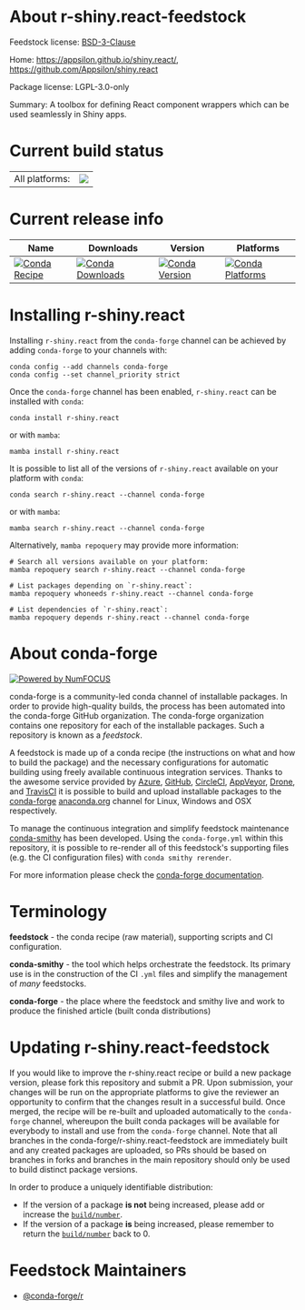 About r-shiny.react-feedstock
=============================

Feedstock license: [BSD-3-Clause](https://github.com/conda-forge/r-shiny.react-feedstock/blob/main/LICENSE.txt)

Home: https://appsilon.github.io/shiny.react/, https://github.com/Appsilon/shiny.react

Package license: LGPL-3.0-only

Summary: A toolbox for defining React component wrappers which can be used seamlessly in Shiny apps.

Current build status
====================


<table><tr><td>All platforms:</td>
    <td>
      <a href="https://dev.azure.com/conda-forge/feedstock-builds/_build/latest?definitionId=19455&branchName=main">
        <img src="https://dev.azure.com/conda-forge/feedstock-builds/_apis/build/status/r-shiny.react-feedstock?branchName=main">
      </a>
    </td>
  </tr>
</table>

Current release info
====================

| Name | Downloads | Version | Platforms |
| --- | --- | --- | --- |
| [![Conda Recipe](https://img.shields.io/badge/recipe-r--shiny.react-green.svg)](https://anaconda.org/conda-forge/r-shiny.react) | [![Conda Downloads](https://img.shields.io/conda/dn/conda-forge/r-shiny.react.svg)](https://anaconda.org/conda-forge/r-shiny.react) | [![Conda Version](https://img.shields.io/conda/vn/conda-forge/r-shiny.react.svg)](https://anaconda.org/conda-forge/r-shiny.react) | [![Conda Platforms](https://img.shields.io/conda/pn/conda-forge/r-shiny.react.svg)](https://anaconda.org/conda-forge/r-shiny.react) |

Installing r-shiny.react
========================

Installing `r-shiny.react` from the `conda-forge` channel can be achieved by adding `conda-forge` to your channels with:

```
conda config --add channels conda-forge
conda config --set channel_priority strict
```

Once the `conda-forge` channel has been enabled, `r-shiny.react` can be installed with `conda`:

```
conda install r-shiny.react
```

or with `mamba`:

```
mamba install r-shiny.react
```

It is possible to list all of the versions of `r-shiny.react` available on your platform with `conda`:

```
conda search r-shiny.react --channel conda-forge
```

or with `mamba`:

```
mamba search r-shiny.react --channel conda-forge
```

Alternatively, `mamba repoquery` may provide more information:

```
# Search all versions available on your platform:
mamba repoquery search r-shiny.react --channel conda-forge

# List packages depending on `r-shiny.react`:
mamba repoquery whoneeds r-shiny.react --channel conda-forge

# List dependencies of `r-shiny.react`:
mamba repoquery depends r-shiny.react --channel conda-forge
```


About conda-forge
=================

[![Powered by
NumFOCUS](https://img.shields.io/badge/powered%20by-NumFOCUS-orange.svg?style=flat&colorA=E1523D&colorB=007D8A)](https://numfocus.org)

conda-forge is a community-led conda channel of installable packages.
In order to provide high-quality builds, the process has been automated into the
conda-forge GitHub organization. The conda-forge organization contains one repository
for each of the installable packages. Such a repository is known as a *feedstock*.

A feedstock is made up of a conda recipe (the instructions on what and how to build
the package) and the necessary configurations for automatic building using freely
available continuous integration services. Thanks to the awesome service provided by
[Azure](https://azure.microsoft.com/en-us/services/devops/), [GitHub](https://github.com/),
[CircleCI](https://circleci.com/), [AppVeyor](https://www.appveyor.com/),
[Drone](https://cloud.drone.io/welcome), and [TravisCI](https://travis-ci.com/)
it is possible to build and upload installable packages to the
[conda-forge](https://anaconda.org/conda-forge) [anaconda.org](https://anaconda.org/)
channel for Linux, Windows and OSX respectively.

To manage the continuous integration and simplify feedstock maintenance
[conda-smithy](https://github.com/conda-forge/conda-smithy) has been developed.
Using the ``conda-forge.yml`` within this repository, it is possible to re-render all of
this feedstock's supporting files (e.g. the CI configuration files) with ``conda smithy rerender``.

For more information please check the [conda-forge documentation](https://conda-forge.org/docs/).

Terminology
===========

**feedstock** - the conda recipe (raw material), supporting scripts and CI configuration.

**conda-smithy** - the tool which helps orchestrate the feedstock.
                   Its primary use is in the construction of the CI ``.yml`` files
                   and simplify the management of *many* feedstocks.

**conda-forge** - the place where the feedstock and smithy live and work to
                  produce the finished article (built conda distributions)


Updating r-shiny.react-feedstock
================================

If you would like to improve the r-shiny.react recipe or build a new
package version, please fork this repository and submit a PR. Upon submission,
your changes will be run on the appropriate platforms to give the reviewer an
opportunity to confirm that the changes result in a successful build. Once
merged, the recipe will be re-built and uploaded automatically to the
`conda-forge` channel, whereupon the built conda packages will be available for
everybody to install and use from the `conda-forge` channel.
Note that all branches in the conda-forge/r-shiny.react-feedstock are
immediately built and any created packages are uploaded, so PRs should be based
on branches in forks and branches in the main repository should only be used to
build distinct package versions.

In order to produce a uniquely identifiable distribution:
 * If the version of a package **is not** being increased, please add or increase
   the [``build/number``](https://docs.conda.io/projects/conda-build/en/latest/resources/define-metadata.html#build-number-and-string).
 * If the version of a package **is** being increased, please remember to return
   the [``build/number``](https://docs.conda.io/projects/conda-build/en/latest/resources/define-metadata.html#build-number-and-string)
   back to 0.

Feedstock Maintainers
=====================

* [@conda-forge/r](https://github.com/conda-forge/r/)

